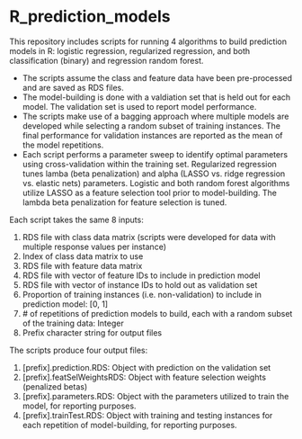 # R_prediction_models

This repository includes scripts for running 4 algorithms to build prediction models in R: logistic regression, regularized regression, and both classification (binary) and regression random forest.

* The scripts assume the class and feature data have been pre-processed and are saved as RDS files.
* The model-building is done with a valdiation set that is held out for each model. The validation set is used to report model performance.
* The scripts make use of a bagging approach where multiple models are developed while selecting a random subset of training instances. The final performance for validation instances are reported as the mean of the model repetitions.
* Each script performs a parameter sweep to identify optimal parameters using cross-validation within the training set. Regularized regression tunes lamba (beta penalization) and alpha (LASSO vs. ridge regression vs. elastic nets) parameters. Logistic and both random forest algorithms utilize LASSO as a feature selection tool prior to model-building. The lambda beta penalization for feature selection is tuned.

Each script takes the same 8 inputs:
1) RDS file with class data matrix (scripts were developed for data with multiple response values per instance)
2) Index of class data matrix to use
3) RDS file with feature data matrix
4) RDS file with vector of feature IDs to include in prediction model
5) RDS file with vector of instance IDs to hold out as validation set
6) Proportion of training instances (i.e. non-validation) to include in prediction model: [0, 1]
7) \# of repetitions of prediction models to build, each with a random subset of the training data: Integer
8) Prefix character string for output files

The scripts produce four output files:
1) [prefix].prediction.RDS: Object with prediction on the validation set
2) [prefix].featSelWeightsRDS: Object with feature selection weights (penalized betas)
3) [prefix].parameters.RDS: Object with the parameters utilized to train the model, for reporting purposes.
4) [prefix].trainTest.RDS: Object with training and testing instances for each repetition of model-building, for reporting purposes.
